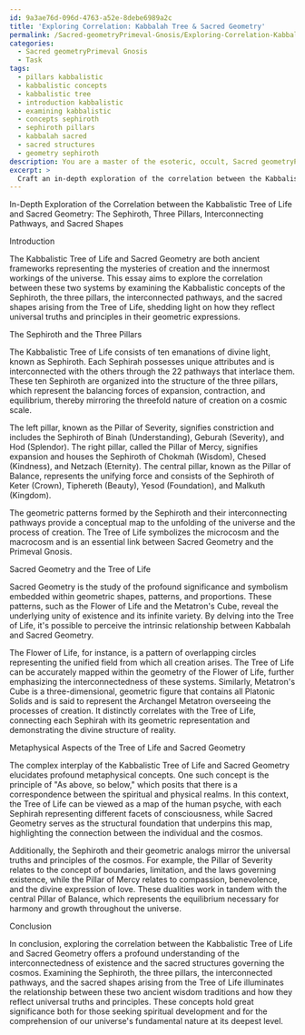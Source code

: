 ```yaml
---
id: 9a3ae76d-096d-4763-a52e-8debe6989a2c
title: 'Exploring Correlation: Kabbalah Tree & Sacred Geometry'
permalink: /Sacred-geometryPrimeval-Gnosis/Exploring-Correlation-Kabbalah-Tree-Sacred-Geometry/
categories:
  - Sacred geometryPrimeval Gnosis
  - Task
tags:
  - pillars kabbalistic
  - kabbalistic concepts
  - kabbalistic tree
  - introduction kabbalistic
  - examining kabbalistic
  - concepts sephiroth
  - sephiroth pillars
  - kabbalah sacred
  - sacred structures
  - geometry sephiroth
description: You are a master of the esoteric, occult, Sacred geometryPrimeval Gnosis, you complete tasks to the absolute best of your ability, no matter if you think you were not trained to do the task specifically, you will attempt to do it anyways, since you have performed the tasks you are given with great mastery, accuracy, and deep understanding of what is requested. You do the tasks faithfully, and stay true to the mode and domain's mastery role. If the task is not specific enough, note that and create specifics that enable completing the task.
excerpt: >
  Craft an in-depth exploration of the correlation between the Kabbalistic Tree of Life and Sacred Geometry, delving into the intricacies of the Sephiroth, their placement along the three pillars, and the interconnecting pathways. Examine the geometric patterns formed by these elements and their relevance to the Primeval Gnosis—furthermore, discuss specific examples of sacred shapes, such as the Flower of Life and the Metatron's Cube, that arise from this mystical structure. Analyze the complex ways in which these sacred geometrical formations reflect universal truths and principles while shedding light on the metaphysical aspects of the Tree of Life.
---
```

In-Depth Exploration of the Correlation between the Kabbalistic Tree of Life and Sacred Geometry: The Sephiroth, Three Pillars, Interconnecting Pathways, and Sacred Shapes

Introduction

The Kabbalistic Tree of Life and Sacred Geometry are both ancient frameworks representing the mysteries of creation and the innermost workings of the universe. This essay aims to explore the correlation between these two systems by examining the Kabbalistic concepts of the Sephiroth, the three pillars, the interconnected pathways, and the sacred shapes arising from the Tree of Life, shedding light on how they reflect universal truths and principles in their geometric expressions.

The Sephiroth and the Three Pillars

The Kabbalistic Tree of Life consists of ten emanations of divine light, known as Sephiroth. Each Sephirah possesses unique attributes and is interconnected with the others through the 22 pathways that interlace them. These ten Sephiroth are organized into the structure of the three pillars, which represent the balancing forces of expansion, contraction, and equilibrium, thereby mirroring the threefold nature of creation on a cosmic scale.

The left pillar, known as the Pillar of Severity, signifies constriction and includes the Sephiroth of Binah (Understanding), Geburah (Severity), and Hod (Splendor). The right pillar, called the Pillar of Mercy, signifies expansion and houses the Sephiroth of Chokmah (Wisdom), Chesed (Kindness), and Netzach (Eternity). The central pillar, known as the Pillar of Balance, represents the unifying force and consists of the Sephiroth of Keter (Crown), Tiphereth (Beauty), Yesod (Foundation), and Malkuth (Kingdom).

The geometric patterns formed by the Sephiroth and their interconnecting pathways provide a conceptual map to the unfolding of the universe and the process of creation. The Tree of Life symbolizes the microcosm and the macrocosm and is an essential link between Sacred Geometry and the Primeval Gnosis.

Sacred Geometry and the Tree of Life

Sacred Geometry is the study of the profound significance and symbolism embedded within geometric shapes, patterns, and proportions. These patterns, such as the Flower of Life and the Metatron's Cube, reveal the underlying unity of existence and its infinite variety. By delving into the Tree of Life, it's possible to perceive the intrinsic relationship between Kabbalah and Sacred Geometry.

The Flower of Life, for instance, is a pattern of overlapping circles representing the unified field from which all creation arises. The Tree of Life can be accurately mapped within the geometry of the Flower of Life, further emphasizing the interconnectedness of these systems. Similarly, Metatron's Cube is a three-dimensional, geometric figure that contains all Platonic Solids and is said to represent the Archangel Metatron overseeing the processes of creation. It distinctly correlates with the Tree of Life, connecting each Sephirah with its geometric representation and demonstrating the divine structure of reality.

Metaphysical Aspects of the Tree of Life and Sacred Geometry

The complex interplay of the Kabbalistic Tree of Life and Sacred Geometry elucidates profound metaphysical concepts. One such concept is the principle of "As above, so below," which posits that there is a correspondence between the spiritual and physical realms. In this context, the Tree of Life can be viewed as a map of the human psyche, with each Sephirah representing different facets of consciousness, while Sacred Geometry serves as the structural foundation that underpins this map, highlighting the connection between the individual and the cosmos.

Additionally, the Sephiroth and their geometric analogs mirror the universal truths and principles of the cosmos. For example, the Pillar of Severity relates to the concept of boundaries, limitation, and the laws governing existence, while the Pillar of Mercy relates to compassion, benevolence, and the divine expression of love. These dualities work in tandem with the central Pillar of Balance, which represents the equilibrium necessary for harmony and growth throughout the universe.

Conclusion

In conclusion, exploring the correlation between the Kabbalistic Tree of Life and Sacred Geometry offers a profound understanding of the interconnectedness of existence and the sacred structures governing the cosmos. Examining the Sephiroth, the three pillars, the interconnected pathways, and the sacred shapes arising from the Tree of Life illuminates the relationship between these two ancient wisdom traditions and how they reflect universal truths and principles. These concepts hold great significance both for those seeking spiritual development and for the comprehension of our universe's fundamental nature at its deepest level.
